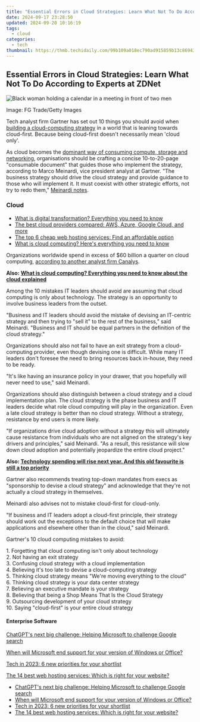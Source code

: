 ```yaml
---
title: "Essential Errors in Cloud Strategies: Learn What Not To Do According to Experts at ZDNet"
date: 2024-09-17 23:28:50
updated: 2024-09-20 10:16:19
tags:
  - cloud
categories:
  - tech
thumbnail: https://thmb.techidaily.com/99b109a018ec790ad915859b13c869439cc17a979bbda283730a317cf601feb3.png
---
```


## Essential Errors in Cloud Strategies: Learn What Not To Do According to Experts at ZDNet

![Black woman holding a calendar in a meeting in front of two men](https://www.zdnet.com/a/img/resize/4c5a69067064ca4b0e68081504c961d1f251d2c1/2022/02/25/e4d86b8a-25db-47aa-b1c8-721ee7605566/gettyimages-1342255546.jpg?auto=webp&width=1280)

Image: FG Trade/Getty Images

Tech analyst firm Gartner has set out 10 things you should avoid when [building a cloud-computing strategy](https://www.zdnet.com/article/what-is-cloud-computing-everything-you-need-to-know-about-the-cloud/) in a world that is leaning towards cloud-first. Because being cloud-first doesn't necessarily mean 'cloud only'. 

As cloud becomes the [dominant way of consuming compute, storage and networking](https://www.zdnet.com/article/cloud-computing-is-about-to-hit-another-big-milestone/), organisations should be crafting a concise 10-to-20-page "consumable document" that guides those who implement the strategy, according to Marco Meinardi, vice president analyst at Gartner. "The business strategy should drive the cloud strategy and provide guidance to those who will implement it. It must coexist with other strategic efforts, not try to redo them," [Meinardi notes](https://www.gartner.com/en/newsroom/press-releases/2022-11-21-gartner-highlights-ten-common-cloud-strategy-mistakes). 

### Cloud

* [​What is digital transformation? Everything you need to know](https://www.zdnet.com/article/what-is-digital-transformation-everything-you-need-to-know-about-how-technology-is-reshaping/)
* [The best cloud providers compared: AWS, Azure, Google Cloud, and more](https://www.zdnet.com/article/the-top-cloud-providers-of-2021-aws-microsoft-azure-google-cloud-hybrid-saas/)
* [The top 6 cheap web hosting services: Find an affordable option](https://www.zdnet.com/article/best-cheap-web-hosting/)
* [What is cloud computing? Here's everything you need to know](https://www.zdnet.com/article/what-is-cloud-computing-everything-you-need-to-know-about-the-cloud/)

Organizations worldwide spend in excess of $60 billion a quarter on cloud computing, [according to another analyst firm Canalys](https://www.canalys.com/newsroom/global-cloud-services-Q2-2022). 

**Also:** [**What is cloud computing? Everything you need to know about the cloud explained**](https://www.zdnet.com/article/what-is-cloud-computing-everything-you-need-to-know-about-the-cloud/)

Among the 10 mistakes IT leaders should avoid are assuming that cloud computing is only about technology. The strategy is an opportunity to involve business leaders from the outset. 

"Business and IT leaders should avoid the mistake of devising an IT-centric strategy and then trying to "sell it" to the rest of the business," said Meinardi. "Business and IT should be equal partners in the definition of the cloud strategy." 

Organizations should also not fail to have an exit strategy from a cloud-computing provider, even though devising one is difficult. While many IT leaders don't foresee the need to bring resources back in-house, they need to be ready.

"It's like having an insurance policy in your drawer, that you hopefully will never need to use," said Meinardi. 

Organizations should also distinguish between a cloud strategy and a cloud implementation plan. The cloud strategy is the phase business and IT leaders decide what role cloud computing will play in the organization. Even a late cloud strategy is better than no cloud strategy. Without a strategy, resistance by end users is more likely.

"If organizations drive cloud adoption without a strategy this will ultimately cause resistance from individuals who are not aligned on the strategy's key drivers and principles," said Meinardi. "As a result, this resistance will slow down cloud adoption and potentially jeopardize the entire cloud project."

**Also: [Technology spending will rise next year. And this old favourite is still a top priority](https://www.zdnet.com/article/technology-spending-will-rise-next-year-and-this-old-favourite-is-still-a-top-priority/)**

Gartner also recommends treating top-down mandates from execs as "sponsorship to devise a cloud strategy" and acknowledge that they're not actually a cloud strategy in themselves.

Meinardi also advises not to mistake cloud-first for cloud-only. 

"If business and IT leaders adopt a cloud-first principle, their strategy should work out the exceptions to the default choice that will make applications and elsewhere other than in the cloud," said Meinardi.

Gartner's 10 cloud computing mistakes to avoid:

1\. Forgetting that cloud computing isn't only about technology  
2\. Not having an exit strategy  
3\. Confusing cloud strategy with a cloud implementation  
4\. Believing it's too late to devise a cloud-computing strategy  
5\. Thinking cloud strategy means "We're moving everything to the cloud"  
6\. Thinking cloud strategy is your data center strategy  
7\. Believing an executive mandate is your strategy  
8\. Believing that being a <Fill in Vendor> Shop Means That Is the Cloud Strategy  
9\. Outsourcing development of your cloud strategy  
10\. Saying "cloud-first" is your entire cloud strategy

#### Enterprise Software

[ChatGPT's next big challenge: Helping Microsoft to challenge Google search](https://www.zdnet.com/article/chatgpts-next-big-challenge-helping-microsoft-to-challenge-google-search/ "ChatGPT's next big challenge: Helping Microsoft to challenge Google search")

[When will Microsoft end support for your version of Windows or Office?](https://www.zdnet.com/article/when-will-microsoft-pull-the-plug-on-your-version-of-windows-or-office/ "When will Microsoft end support for your version of Windows or Office?")

[Tech in 2023: 6 new priorities for your shortlist](https://www.zdnet.com/article/tech-in-2023-6-new-priorities-for-your-shortlist/ "Tech in 2023: 6 new priorities for your shortlist")

[The 14 best web hosting services: Which is right for your website?](https://www.zdnet.com/article/best-web-hosting/ "The 14 best web hosting services: Which is right for your website?")

* [ChatGPT's next big challenge: Helping Microsoft to challenge Google search](https://www.zdnet.com/article/chatgpts-next-big-challenge-helping-microsoft-to-challenge-google-search/ "ChatGPT's next big challenge: Helping Microsoft to challenge Google search")
* [When will Microsoft end support for your version of Windows or Office?](https://www.zdnet.com/article/when-will-microsoft-pull-the-plug-on-your-version-of-windows-or-office/ "When will Microsoft end support for your version of Windows or Office?")
* [Tech in 2023: 6 new priorities for your shortlist](https://www.zdnet.com/article/tech-in-2023-6-new-priorities-for-your-shortlist/ "Tech in 2023: 6 new priorities for your shortlist")
* [The 14 best web hosting services: Which is right for your website?](https://www.zdnet.com/article/best-web-hosting/ "The 14 best web hosting services: Which is right for your website?")

<ins class="adsbygoogle"
     style="display:block"
     data-ad-format="autorelaxed"
     data-ad-client="ca-pub-7571918770474297"
     data-ad-slot="1223367746"></ins>



<ins class="adsbygoogle"
     style="display:block"
     data-ad-client="ca-pub-7571918770474297"
     data-ad-slot="8358498916"
     data-ad-format="auto"
     data-full-width-responsive="true"></ins>
